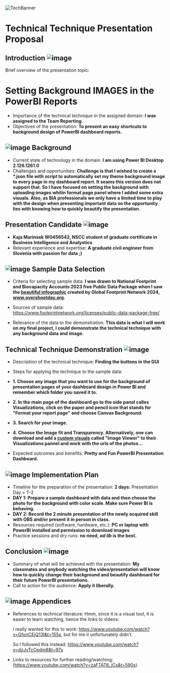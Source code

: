 ![TechBanner](https://github.com/KajaMarinsek/Presentation-DOCS/blob/main/images/TechBanner.png)


# Technical Technique Presentation Proposal


## Introduction  ![image](https://github.com/KajaMarinsek/Presentation-DOCS/blob/main/images/ICON_cogwheel.png) 

Brief overview of the presentation topic: 
# Setting Background IMAGES in the PowerBI Reports
- Importance of the technical technique in the assigned domain: __I was assigned to the Team Reporting.__
- Objectives of the presentation: __To present an easy shortcuts to background design of PowerBI dashboard reports.__

##  ![image](https://github.com/KajaMarinsek/Presentation-DOCS/blob/main/images/ICON_cogwheel.png)  Background
- Current state of technology in the domain: __I am using Power BI Desktop 2.126.1261.0__
- Challenges and opportunities: __Challenge is that I wished to create a *.json file with script to automatically set my theme background image to every page in my dashboard report. It seams this version does not support that. So I have focused on setting the background with uploading images whitin format page panel where I added some extra visuals.
Also, as BIA professionals we only have a limited time to play with the design when presenting important data so the opportunity lies with knowing how to quickly beautify the presentation.__

## Presentation Candidate   ![image](https://github.com/KajaMarinsek/Presentation-DOCS/blob/main/images/ICON_cogwheel.png) 
- __Kaja Marinsek W0456542, NSCC student of graduate certificate in Business Intelligence and Analystics__
- Relevant experience and expertise: __A graduate civil engineer from Slovenia with passion for data ;)__

##  ![image](https://github.com/KajaMarinsek/Presentation-DOCS/blob/main/images/ICON_cogwheel.png)  Sample Data Selection
- Criteria for selecting sample data: __I was drawn to National Footprint and Biocapacity Accounts 2023 free Public Data Package when I saw the [beautiful infographic](https://overshoot.footprintnetwork.org/newsroom/country-overshoot-days/) created by Global Footprint Network 2024, www.overshootday.org.__
  
- Sources of sample data: https://www.footprintnetwork.org/licenses/public-data-package-free/
  
- Relevance of the data to the demonstration: __This data is what I will work on my final project, I could demonstrate the technical technique with any background data and image.__

## Technical Technique Demonstration   ![image](https://github.com/KajaMarinsek/Presentation-DOCS/blob/main/images/ICON_cogwheel.png) 
- Description of the technical technique: __Finding the buttons in the GUI__
- Steps for applying the technique to the sample data:
- __1. Choose any image that you want to use for the background of presentation pages of your dashboard design in Power BI and remember which folder you saved it to.__
-  __2. In the main page of the dashboard go to the side panel calles Visualizations, click on the paper and pencil icon that stands for "Format your report page" and choose Canvas Background.__
- __3. Search for your image.__
- __4. Choose the Image fit and Transparency.
      Alternatively, one can download and add a [custom visuals](https://pragmaticworksonline.sharepoint.com/sites/FileShare/Shared%20Documents/Forms/FileView.aspx?id=%2Fsites%2FFileShare%2FShared%20Documents%2FTraining%2FPower%20BI%20Custom%20Visuals%2FCustom%20Visuals&p=true&ga=1) called "Image Viewer" to their Visualizations pannel and work with the urls of the photos...__

- Expected outcomes and benefits: __Pretty and Fun PowerBI Presentation Dashboard.__

##  ![image](https://github.com/KajaMarinsek/Presentation-DOCS/blob/main/images/ICON_cogwheel.png)   Implementation Plan
- Timeline for the preparation of the presentation: __2 days:__ Presentation Day = T-2
- __DAY 1: Prepare a sample dashboard with data and then choose the photo for the background with color scale. Make sure Power BI is behaving.__
- __DAY 2: Record the 2 minute presentation of the newly acquired skill with OBS and/or present it in person in class.__
- Resources required (software, hardware, etc.): __PC or laptop with PowerBI installed and permission to download images__
- Practice sessions and dry runs: __no need, _ad lib_ is the best.__

## Conclusion   ![image](https://github.com/KajaMarinsek/Presentation-DOCS/blob/main/images/ICON_cogwheel.png) 
- Summary of what will be achieved with the presentation: __My classmates and anybody watching the video/presentation will know how to quickly change their background and beautify dashboard for their future PowerBI presentations.__
- Call to action for the audience: __Apply it liberally.__

##   ![image](https://github.com/KajaMarinsek/Presentation-DOCS/blob/main/images/ICON_cogwheel.png)  Appendices
- References to technical literature: Hmm, since it is a visual tool, it is easier to learn watching, hence the links to videos:

   I really wanted for this to work: https://www.youtube.com/watch?v=GfonCEjQ13I&t=155s, but for me it unfortunately didn't.

  So I followed this instead: https://www.youtube.com/watch?v=dzJvTcCedm8&t=97s

- Links to resources for further reading/watching: (https://www.youtube.com/watch?v=zaFTAT6_jCs&t=590s)
